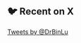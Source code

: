 ## 🐦 Recent on X

<div style="margin-top: 1em;">
  <a class="twitter-timeline" data-height="600" href="https://x.com/DrBinLu?ref_src=twsrc%5Etfw">Tweets by @DrBinLu</a> 
</div>
<script async src="https://platform.twitter.com/widgets.js" charset="utf-8"></script>
